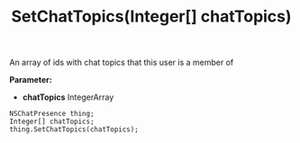 ﻿---
uid: crmscript_ref_NSChatPresence_SetChatTopics
title: SetChatTopics(Integer[] chatTopics)
intellisense: NSChatPresence.SetChatTopics
keywords: NSChatPresence, GetChatTopics
so.topic: reference
---

An array of ids with chat topics that this user is a member of

**Parameter:** 
 - **chatTopics** IntegerArray

```crmscript
NSChatPresence thing;
Integer[] chatTopics;
thing.SetChatTopics(chatTopics);
```

